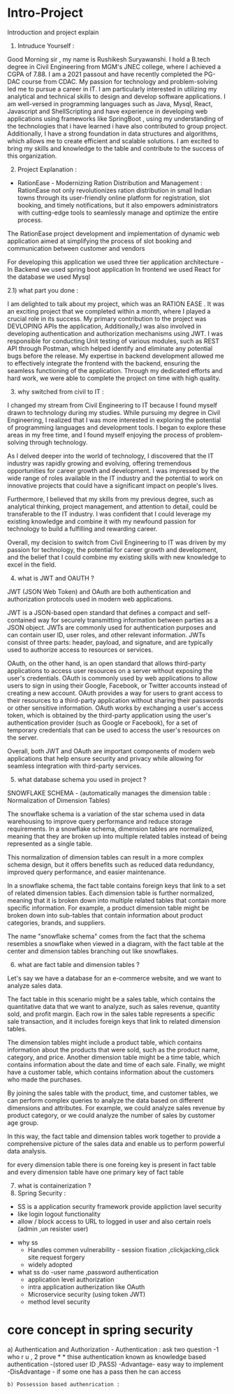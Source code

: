 # Intro-Project
Introduction and project explain 


1) Intruduce Yourself : 

Good Morning sir , my name is Rushikesh Suryawanshi. I hold a B.tech degree in Civil Engineering from MGM's JNEC college, where I achieved a CGPA of 7.88. I am a 2021 passout and have recently completed the PG-DAC course from CDAC. My passion for technology and problem-solving led me to pursue a career in IT. I am particularly interested in utilizing my analytical and technical skills to design and develop software applications. I am well-versed in programming languages such as Java, Mysql, React, Javascript and ShellScripting and have experience in developing web applications using frameworks like SpringBoot , using my understanding of the technologies that i have learned i have also contributed to group project. Additionally, I have a strong foundation in data structures and algorithms, which allows me to create efficient and scalable solutions. I am excited to bring my skills and knowledge to the table and contribute to the success of this organization.


2) Project Explanation :

* RationEase - Modernizing Ration Distribution and Management :
 RationEase not only revolutionizes ration distribution in small Indian towns through its user-friendly online platform for registration, slot booking, and timely notifications, but it also empowers administrators with cutting-edge tools to seamlessly manage and optimize the entire process.	

The RationEase project development and implementation of dynamic web application aimed at simplifying the process of slot booking and communication between customer and vendors

For developing this application we used three tier application architecture - In Backend we used spring boot application In frontend we used React for the database we used Mysql 

2.1) what part you done :

I am delighted to talk about my project, which was an RATION EASE . It was an exciting project that we completed within a month, where I played a crucial role in its success. My primary contribution to the project was DEVLOPING APIs the application,  Additionally,I was also involved in developing authentication and authorization mechanisms using JWT. I was responsible for conducting Unit testing of various modules, such as REST API through Postman, which helped identify and eliminate any potential bugs before the release. My expertise in backend development allowed me to effectively integrate the frontend with the backend, ensuring the seamless functioning of the application. Through my dedicated efforts and hard work, we were able to complete the project on time with high quality.

3) why switched from civil to IT :

I changed my stream from Civil Engineering to IT because I found myself drawn to technology during my studies. While pursuing my degree in Civil Engineering, I realized that I was more interested in exploring the potential of programming languages and development tools. I began to explore these areas in my free time, and I found myself enjoying the process of problem-solving through technology.

As I delved deeper into the world of technology, I discovered that the IT industry was rapidly growing and evolving, offering tremendous opportunities for career growth and development. I was impressed by the wide range of roles available in the IT industry and the potential to work on innovative projects that could have a significant impact on people's lives.

Furthermore, I believed that my skills from my previous degree, such as analytical thinking, project management, and attention to detail, could be transferable to the IT industry. I was confident that I could leverage my existing knowledge and combine it with my newfound passion for technology to build a fulfilling and rewarding career.

Overall, my decision to switch from Civil Engineering to IT was driven by my passion for technology, the potential for career growth and development, and the belief that I could combine my existing skills with new knowledge to excel in the field.

4) what is JWT and OAUTH ?

JWT (JSON Web Token) and OAuth are both authentication and authorization protocols used in modern web applications.

JWT is a JSON-based open standard that defines a compact and self-contained way for securely transmitting information between parties as a JSON object. JWTs are commonly used for authentication purposes and can contain user ID, user roles, and other relevant information. JWTs consist of three parts: header, payload, and signature, and are typically used to authorize access to resources or services.

OAuth, on the other hand, is an open standard that allows third-party applications to access user resources on a server without exposing the user's credentials. OAuth is commonly used by web applications to allow users to sign in using their Google, Facebook, or Twitter accounts instead of creating a new account. OAuth provides a way for users to grant access to their resources to a third-party application without sharing their passwords or other sensitive information. OAuth works by exchanging a user's access token, which is obtained by the third-party application using the user's authentication provider (such as Google or Facebook), for a set of temporary credentials that can be used to access the user's resources on the server.

Overall, both JWT and OAuth are important components of modern web applications that help ensure security and privacy while allowing for seamless integration with third-party services.

5) what database schema you used in project ?

SNOWFLAKE SCHEMA - (automatically manages the dimension table : Normalization of Dimension Tables)

The snowflake schema is a variation of the star schema used in data warehousing to improve query performance and reduce storage requirements. In a snowflake schema, dimension tables are normalized, meaning that they are broken up into multiple related tables instead of being represented as a single table.

This normalization of dimension tables can result in a more complex schema design, but it offers benefits such as reduced data redundancy, improved query performance, and easier maintenance.

In a snowflake schema, the fact table contains foreign keys that link to a set of related dimension tables. Each dimension table is further normalized, meaning that it is broken down into multiple related tables that contain more specific information. For example, a product dimension table might be broken down into sub-tables that contain information about product categories, brands, and suppliers.

The name "snowflake schema" comes from the fact that the schema resembles a snowflake when viewed in a diagram, with the fact table at the center and dimension tables branching out like snowflakes.

6) what are fact table and dimension tables ?

Let's say we have a database for an e-commerce website, and we want to analyze sales data.

The fact table in this scenario might be a sales table, which contains the quantitative data that we want to analyze, such as sales revenue, quantity sold, and profit margin. Each row in the sales table represents a specific sale transaction, and it includes foreign keys that link to related dimension tables.

The dimension tables might include a product table, which contains information about the products that were sold, such as the product name, category, and price. Another dimension table might be a time table, which contains information about the date and time of each sale. Finally, we might have a customer table, which contains information about the customers who made the purchases.

By joining the sales table with the product, time, and customer tables, we can perform complex queries to analyze the data based on different dimensions and attributes. For example, we could analyze sales revenue by product category, or we could analyze the number of sales by customer age group.

In this way, the fact table and dimension tables work together to provide a comprehensive picture of the sales data and enable us to perform powerful data analysis.

for every dimension table there is one foreing key is present in fact table and every dimension table have one primary key of fact table


7) what is containerization ?
8) Spring Security :
  - SS is a application security framework provide appliction lavel security
  - like login logout functionality
  - allow / block access to URL to logged in user and also certain roels (admin ,un resister user)

* why ss
  - Handles commen vulnerability - session fixation ,clickjacking,click site request forgery
  - widely adopted
 * what ss do
   -user name ,password authentication
   - application level authorization
   - intra application autherization like OAuth
   - Microservice security (using token JWT)
   - method level security

  # core concept in spring security 
   a) Authentication and Authorization 
    - Authentication :
      ask two question -1 who r u , 2 prove 
      * * thise authentication known as knowledge based  authentication -(stored user ID ,PASS)
      -Advantage- easy way to implement 
      -DisAdvantage - if some one has a pass then he can access

    b) Possession based authenrication :




















